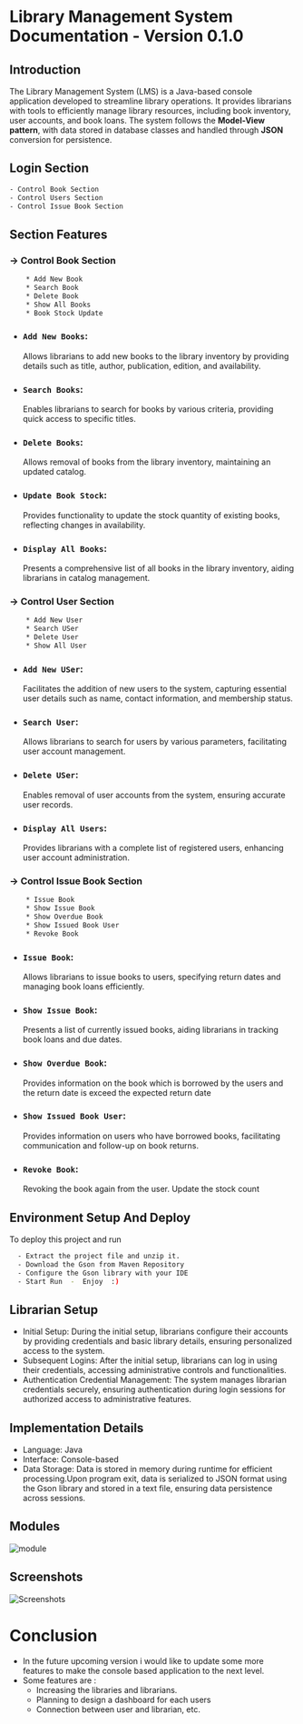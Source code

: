 
# Library Management System Documentation - Version 0.1.0
## Introduction

The Library Management System (LMS) is a Java-based console application developed to streamline library operations. It provides librarians with tools to efficiently manage library resources, including book inventory, user accounts, and book loans. The system follows the **Model-View pattern**, with data stored in database classes and handled through **JSON** conversion for persistence.




## Login Section
```bash
- Control Book Section
- Control Users Section
- Control Issue Book Section
```
    
## Section Features

### -> Control Book Section
```bash
    * Add New Book
    * Search Book
    * Delete Book
    * Show All Books
    * Book Stock Update
```
- ### **`Add New Books`**: 
     Allows librarians to add new books to the library inventory by providing details such as title, author, publication, edition, and availability.
- ### **`Search Books`**: 
    Enables librarians to search for books by various criteria, providing quick access to specific titles.
- ### **`Delete Books`**: 
    Allows removal of books from the library inventory, maintaining an updated catalog.
- ### **`Update Book Stock`**: 
    Provides functionality to update the stock quantity of existing books, reflecting changes in availability.
- ### **`Display All Books`**: 
    Presents a comprehensive list of all books in the library inventory, aiding librarians in catalog management.

### -> Control User Section
```bash
    * Add New User
    * Search USer
    * Delete User
    * Show All User
```
- ### **`Add New USer`**: 
     Facilitates the addition of new users to the system, capturing essential user details such as name, contact information, and membership status.
- ### **`Search User`**: 
    Allows librarians to search for users by various parameters, facilitating user account management.
- ### **`Delete USer`**: 
    Enables removal of user accounts from the system, ensuring accurate user records.
- ### **`Display All Users`**: 
    Provides librarians with a complete list of registered users, enhancing user account administration.

### -> Control Issue Book Section
```bash
    * Issue Book
    * Show Issue Book
    * Show Overdue Book
    * Show Issued Book User
    * Revoke Book
```
- ### **`Issue Book`**: 
     Allows librarians to issue books to users, specifying return dates and managing book loans efficiently.
- ### **`Show Issue Book`**: 
   Presents a list of currently issued books, aiding librarians in tracking book loans and due dates.
- ### **`Show Overdue Book`**: 
    Provides information on the book which is borrowed by the users and the return date is exceed the expected return date
- ### **`Show Issued Book User`**: 
    Provides information on users who have borrowed books, facilitating communication and follow-up on book returns.
-  ### **`Revoke Book`**: 
    Revoking the book again from the user. Update the stock count






## Environment Setup And Deploy

To deploy this project and run

```bash
  - Extract the project file and unzip it.
  - Download the Gson from Maven Repository
  - Configure the Gson library with your IDE
  - Start Run  -  Enjoy  :)
```


## Librarian Setup
- Initial Setup: During the initial setup, librarians configure their accounts by providing credentials and basic library details, ensuring personalized access to the system.
- Subsequent Logins: After the initial setup, librarians can log in using their credentials, accessing administrative controls and functionalities.
- Authentication Credential Management: The system manages librarian credentials securely, ensuring authentication during login sessions for authorized access to administrative features.

## Implementation Details
- Language: Java
- Interface: Console-based
- Data Storage:
   Data is stored in memory during runtime for efficient processing.Upon program exit, data is serialized to JSON format using the Gson library and stored in a text file, ensuring data persistence across sessions.


## Modules

![module](https://github.com/Technochan/Library-Management-System/assets/133956496/66421c19-c9ff-4e20-9b47-edb969494349)

## Screenshots
![Screenshots](https://github.com/Technochan/Library-Management-System/assets/133956496/70f4b3b6-c15d-407d-b4ad-dbd77be6dbb1)

# Conclusion

- In the future upcoming version i would like to update some more features to make the console based application to the next level.
- Some features are : 
    - Increasing the libraries and librarians.
    - Planning to design a dashboard for each users  
    - Connection between user and librarian, etc.

